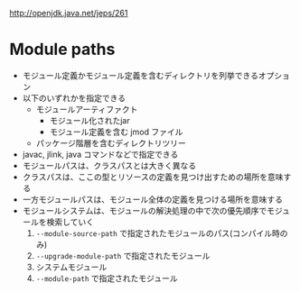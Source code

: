 http://openjdk.java.net/jeps/261

# Module paths
- モジュール定義かモジュール定義を含むディレクトリを列挙できるオプション
- 以下のいずれかを指定できる
    - モジュールアーティファクト
        - モジュール化されたjar
        - モジュール定義を含む jmod ファイル
    - パッケージ階層を含むディレクトリツリー
- javac, jlink, java コマンドなどで指定できる
- モジュールパスは、クラスパスとは大きく異なる
- クラスパスは、ここの型とリソースの定義を見つけ出すための場所を意味する
- 一方モジュールパスは、モジュール全体の定義を見つける場所を意味する
- モジュールシステムは、モジュールの解決処理の中で次の優先順序でモジュールを検索していく
    1. `--module-source-path` で指定されたモジュールのパス(コンパイル時のみ)
    2. `--upgrade-module-path` で指定されたモジュール
    3. システムモジュール
    4. `--module-path` で指定されたモジュール
